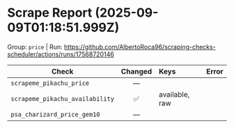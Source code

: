 # Scrape Report (2025-09-09T01:18:51.999Z)

Group: `price`  |  Run: https://github.com/AlbertoRoca96/scraping-checks-scheduler/actions/runs/17568720146

| Check | Changed | Keys | Error |
|---|:---:|:--|:--|
| `scrapeme_pikachu_price` | — |  |  |
| `scrapeme_pikachu_availability` | ✅ | available, raw |  |
| `psa_charizard_price_gem10` | — |  |  |
